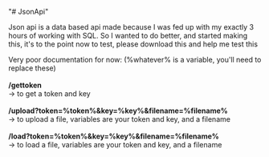 "# JsonApi" 

Json api is a data based api made because I was fed up with my exactly 3 hours of working with SQL. So I wanted to do better, and started making this, it's to the point now to test, please download this and help me test this

Very poor documentation for now: (%whatever% is a variable, you'll need to replace these)<br /><br />
**/gettoken**<br />
-> to get a token and key<br /><br />
**/upload?token=%token%&key=%key%&filename=%filename%**       <br />
-> to upload a file, variables are your token and key, and a filename <br /> <br />
**/load?token=%token%&key=%key%&filename=%filename%**  <br />
-> to load a file, variables are your token and key, and a filename   <br />
